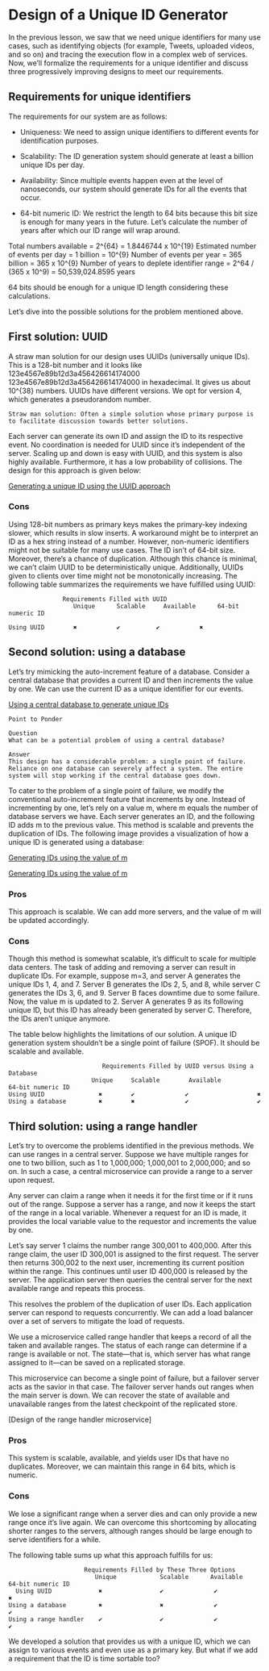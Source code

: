 # Design of a Unique ID Generator
In the previous lesson, we saw that we need unique identifiers for many use cases, such as identifying objects (for example, Tweets, uploaded videos, and so on) and tracing the execution flow in a complex web of services. Now, we’ll formalize the requirements for a unique identifier and discuss three progressively improving designs to meet our requirements.
## Requirements for unique identifiers
The requirements for our system are as follows:

- Uniqueness: We need to assign unique identifiers to different events for identification purposes.

- Scalability: The ID generation system should generate at least a billion unique IDs per day.

- Availability: Since multiple events happen even at the level of nanoseconds, our system should generate IDs for all the events that occur.

- 64-bit numeric ID: We restrict the length to 64 bits because this bit size is enough for many years in the future. Let’s calculate the number of years after which our ID range will wrap around.

Total numbers available = 2^{64} = 1.8446744 x 10^{19}
Estimated number of events per day = 1 billion = 10^{9}
Number of events per year = 365 billion = 365 x 10^{9}
Number of years to deplete identifier range = 2^64 / (365 x 10^9) = 50,539,024.8595 years

64 bits should be enough for a unique ID length considering these calculations.

Let’s dive into the possible solutions for the problem mentioned above.

## First solution: UUID
A straw man solution for our design uses UUIDs (universally unique IDs). This is a 128-bit number and it looks like 123e4567e89b12d3a456426614174000
123e4567e89b12d3a456426614174000 in hexadecimal. It gives us about 10^{38} numbers. UUIDs have different versions. We opt for version 4, which generates a pseudorandom number.
```
Straw man solution: Often a simple solution whose primary purpose is to facilitate discussion towards better solutions.
```

Each server can generate its own ID and assign the ID to its respective event. No coordination is needed for UUID since it’s independent of the server. Scaling up and down is easy with UUID, and this system is also highly available. Furthermore, it has a low probability of collisions. The design for this approach is given below:

[Generating a unique ID using the UUID approach](./uuid.jpg)

### Cons
Using 128-bit numbers as primary keys makes the primary-key indexing slower, which results in slow inserts. A workaround might be to interpret an ID as a hex string instead of a number. However, non-numeric identifiers might not be suitable for many use cases. The ID isn’t of 64-bit size. Moreover, there’s a chance of duplication. Although this chance is minimal, we can’t claim UUID to be deterministically unique. Additionally, UUIDs given to clients over time might not be monotonically increasing. The following table summarizes the requirements we have fulfilled using UUID:
```
               Requirements Filled with UUID
                  Unique      Scalable     Available      64-bit numeric ID

Using UUID        ✖️           ✔️          ✔️           ✖️

```
## Second solution: using a database
Let’s try mimicking the auto-increment feature of a database. Consider a central database that provides a current ID and then increments the value by one. We can use the current ID as a unique identifier for our events.

[Using a central database to generate unique IDs](./db.jpg)

```
Point to Ponder

Question
What can be a potential problem of using a central database?

Answer
This design has a considerable problem: a single point of failure. Reliance on one database can severely affect a system. The entire system will stop working if the central database goes down.
```

To cater to the problem of a single point of failure, we modify the conventional auto-increment feature that increments by one. Instead of incrementing by one, let’s rely on a value m, where m equals the number of database servers we have. Each server generates an ID, and the following ID adds m to the previous value. This method is scalable and prevents the duplication of IDs. The following image provides a visualization of how a unique ID is generated using a database:

[Generating IDs using the value of m](./1.jpg)

[Generating IDs using the value of m](./2.jpg)
### Pros
This approach is scalable. We can add more servers, and the value of m will be updated accordingly.

### Cons
Though this method is somewhat scalable, it’s difficult to scale for multiple data centers. The task of adding and removing a server can result in duplicate IDs. For example, suppose m=3, and server A generates the unique IDs 1, 4, and 7. Server B generates the IDs 2, 5, and 8, while server C generates the IDs 3, 6, and 9. Server B faces downtime due to some failure. Now, the value m is updated to 2. Server A generates 9 as its following unique ID, but this ID has already been generated by server C. Therefore, the IDs aren’t unique anymore.

The table below highlights the limitations of our solution. A unique ID generation system shouldn’t be a single point of failure (SPOF). It should be scalable and available.

```
                          Requirements Filled by UUID versus Using a Database
                       Unique     Scalable        Available         64-bit numeric ID
Using UUID               ✖️        ✔️              ✔️                   ✖️
Using a database         ✖️        ✖️              ✔️                   ✔️

```

## Third solution: using a range handler
Let’s try to overcome the problems identified in the previous methods. We can use ranges in a central server. Suppose we have multiple ranges for one to two billion, such as 1 to 1,000,000; 1,000,001 to 2,000,000; and so on. In such a case, a central microservice can provide a range to a server upon request.

Any server can claim a range when it needs it for the first time or if it runs out of the range. Suppose a server has a range, and now it keeps the start of the range in a local variable. Whenever a request for an ID is made, it provides the local variable value to the requestor and increments the value by one.

Let’s say server 1 claims the number range 300,001 to 400,000. After this range claim, the user ID 300,001 is assigned to the first request. The server then returns 300,002 to the next user, incrementing its current position within the range. This continues until user ID 400,000 is released by the server. The application server then queries the central server for the next available range and repeats this process.

This resolves the problem of the duplication of user IDs. Each application server can respond to requests concurrently. We can add a load balancer over a set of servers to mitigate the load of requests.

We use a microservice called range handler that keeps a record of all the taken and available ranges. The status of each range can determine if a range is available or not. The state—that is, which server has what range assigned to it—can be saved on a replicated storage.

This microservice can become a single point of failure, but a failover server acts as the savior in that case. The failover server hands out ranges when the main server is down. We can recover the state of available and unavailable ranges from the latest checkpoint of the replicated store.

[Design of the range handler microservice]

### Pros
This system is scalable, available, and yields user IDs that have no duplicates. Moreover, we can maintain this range in 64 bits, which is numeric.

### Cons
We lose a significant range when a server dies and can only provide a new range once it’s live again. We can overcome this shortcoming by allocating shorter ranges to the servers, although ranges should be large enough to serve identifiers for a while.

The following table sums up what this approach fulfills for us:
```
                     Requirements Filled by These Three Options
                        Unique            Scalable      Available      64-bit numeric ID      
  Using UUID             ✖️                ✔️              ✔️             ✖️
Using a database         ✖️                ✖️              ✔️             ✔️
Using a range handler    ✔️                ✔️              ✔️             ✔️
```

We developed a solution that provides us with a unique ID, which we can assign to various events and even use as a primary key. But what if we add a requirement that the ID is time sortable too?









